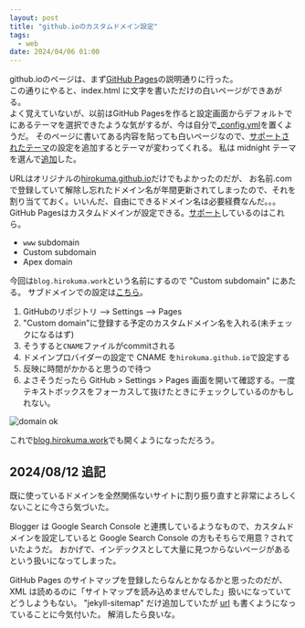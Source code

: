 ```yaml
---
layout: post
title: "github.ioのカスタムドメイン設定"
tags:
  - web
date: 2024/04/06 01:00
---
```


github.ioのページは、まず[GitHub Pages](https://pages.github.com/)の説明通りに行った。  
この通りにやると、index.html に文字を書いただけの白いページができあがる。  
よく覚えていないが、以前はGitHub Pagesを作ると設定画面からデフォルトでにあるテーマを選択できたような気がするが、今は自分で[_config.yml](https://docs.github.com/en/pages/setting-up-a-github-pages-site-with-jekyll/about-github-pages-and-jekyll)を置くようだ。
そのページに書いてある内容を貼っても白いページなので、[サポートされたテーマ](https://pages.github.com/themes/)の設定を追加するとテーマが変わってくれる。
私は midnight テーマを選んで[追加](https://github.com/hirokuma/hirokuma.github.io/blob/afba836e9d8152a4d1ac2f01952ed47b3ad1c0ed/_config.yml#L11-L13)した。

URLはオリジナルの[hirokuma.github.io](https://hirokuma.github.io)だけでもよかったのだが、
お名前.comで登録していて解除し忘れたドメイン名が年間更新されてしまったので、それを割り当てておく。いいんだ、自由にできるドメイン名は必要経費なんだ。。。  
GitHub Pagesはカスタムドメインが設定できる。[サポート](https://docs.github.com/en/pages/configuring-a-custom-domain-for-your-github-pages-site/about-custom-domains-and-github-pages#supported-custom-domains)しているのはこれら。

* `www` subdomain
* Custom subdomain
* Apex domain

今回は`blog.hirokuma.work`という名前にするので "Custom subdomain" にあたる。
サブドメインでの設定は[こちら](https://docs.github.com/en/pages/configuring-a-custom-domain-for-your-github-pages-site/managing-a-custom-domain-for-your-github-pages-site#configuring-a-subdomain)。

1. GitHubのリポジトリ --> Settings --> Pages
2. "Custom domain"に登録する予定のカスタムドメイン名を入れる(未チェックになるはず)
3. そうすると`CNAME`ファイルがcommitされる
4. ドメインプロバイダーの設定で CNAME を`hirokuma.github.io`で設定する
5. 反映に時間がかかると思うので待つ
6. よさそうだったら GitHub > Settings > Pages 画面を開いて確認する。一度テキストボックスをフォーカスして抜けたときにチェックしているのかもしれない。

![domain ok](20240406-1.png)

これで[blog.hirokuma.work](https://blog.hirokuma.work/)でも開くようになっただろう。

## 2024/08/12 追記

既に使っているドメインを全然関係ないサイトに割り振り直すと非常によろしくないことに今さら気づいた。

Blogger は Google Search Console と連携しているようなもので、カスタムドメインを設定していると Google Search Console の方もそちらで用意？されていたようだ。
おかげで、インデックスとして大量に見つからないページがあるという扱いになってしまった。

GitHub Pages のサイトマップを登録したらなんとかなるかと思ったのだが、XML は読めるのに「サイトマップを読み込めませんでした」扱いになっていてどうしようもない。
"jekyll-sitemap" だけ追加していたが [url](https://github.com/jekyll/jekyll-sitemap?tab=readme-ov-file#usage) も書くようになっていることに今気付いた。
解消したら良いな。
